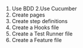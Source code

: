 1. Use B D D  
2. Use Cucumber
3. Create pages
4. Create step definitions 
5. Create a Hooks file
6. Create a Test Runner file
7. Create a Feature file
